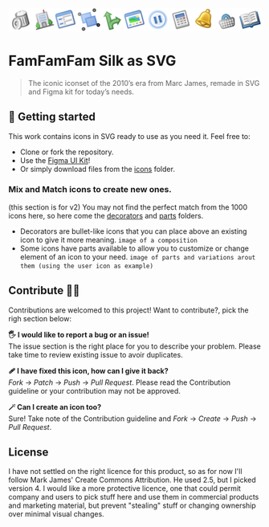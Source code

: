 ![Cover illustration](./public/cover.png)

# FamFamFam Silk as SVG
> The iconic iconset of the 2010’s era from Marc James, remade in SVG and Figma kit for today’s needs.


## 🚀 Getting started

This work contains icons in SVG ready to use as you need it. Feel free to: 

* Clone or fork the repository.
* Use the [Figma UI Kit](https://)!
* Or simply download files from the [icons](./icons/) folder.

### Mix and Match icons to create new ones.

(this section is for v2)
You may not find the perfect match from the 1000 icons here, so here come the [decorators](./decorators/) and [parts](./parts/) folders.

- Decorators are bullet-like icons that you can place above an existing icon to give it more meaning.
  `image of a composition`
- Some icons have parts available to allow you to customize or change element of an icon to your need.
   `image of parts and variations arout them (using the user icon as example)`

## Contribute 🧑‍🎨 

Contributions are welcomed to this project! Want to contribute?, pick the righ section below:

**🖐️ I would like to report a bug or an issue!**  
The issue section is the right place for you to describe your problem. Please take time to review existing issue to avoir duplicates.

**🩹 I have fixed this icon, how can I give it back?**  
*Fork* → *Patch* → *Push*  → *Pull Request*. Please read the Contribution guideline or your contribution may not be approved.

**🪄 Can I create an icon too?**  
Sure! Take note of the Contribution guideline and *Fork* → *Create* → *Push*  → *Pull Request*.

## License

I have not settled on the right licence for this product, so as for now I'll follow Mark James' Create Commons Attribution. He used 2.5, but I picked version 4.
I would like a more protective licence, one that could permit company and users to pick stuff here and use them in commercial products and marketing material, but prevent "stealing" stuff or changing ownership over minimal visual changes.